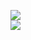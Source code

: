 [![](https://img.shields.io/badge/Made%20With-Github%20Spray-lightgrey.svg?style=for-the-badge&logo=github)](https://github.com/Annihil/github-spray#5949)  
[![](https://i.imgur.com/2DrTn0Z.gif)](https://github.com/Annihil/github-spray)
